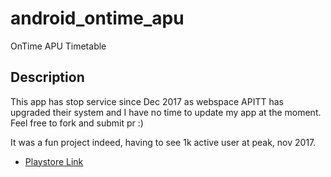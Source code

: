 # android_ontime_apu
OnTime APU Timetable

## Description
This app has stop service since Dec 2017 as webspace APITT has upgraded their system and I have no time to update my app at the moment. Feel free to fork and submit pr :)

It was a fun project indeed, having to see 1k active user at peak, nov 2017. 

- [Playstore Link](https://play.google.com/store/apps/details?id=com.phantomlinux.ontime)

